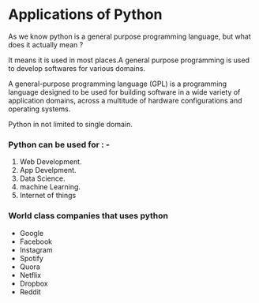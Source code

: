 # Applications of Python

As we know python is a general purpose programming language, but what does it actually mean ?

It means it is used in most places.A general purpose programming is used to develop softwares for various domains.

A general-purpose programming language (GPL) is a programming language designed to be used for building software in a wide variety of application domains, across a multitude of hardware configurations and operating systems.

Python in not limited to single domain.

### Python can be used for : -
1. Web Development.
2. App Develpment.
3. Data Science.
4. machine Learning.
5. Internet of things
   
### World class companies that uses python
- Google
- Facebook
- Instagram
- Spotify
- Quora
- Netflix
- Dropbox
- Reddit   